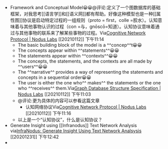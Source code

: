 - Framework and Conceptual Model😀😀@评论:定义了一个图数据库的基础框架，对我思考[[语言学]]和[[语义网]]都有帮助。好像这种模型也是一种[[属性图]]协议是启动特定过程的一组规则（proto = first，colle =胶水）。认知意味着与其他事物认识的过程（con =与，gnōscō=知道）。认知协议意味着通过与其他事物的联系来了解某些事物的过程。Via[Cognitive Network Protocol | Nodus Labs](https://noduslabs.com/research/cognitive-network-protocol/) [[20210112]] 下午11:14
    - The basic building block of the model is a ^^concep^^t😀😀
    - The concepts appear within ^^statements^^😀😀
    - The statements appear within ^^contexts^^😀😀
    - The concepts, the statements, and the contexts are all made by ^^users^^😀😀
    - The ^^narrative^^ provides a way of representing the statements and concepts in a sequential order😀😀
    - The user is either the one who^^ makes^^ the statements or the one who ^^receives^^ them.Via[Graph Database Structure Specification | Nodus Labs](https://noduslabs.com/research/graph-database-structure-specification/) [[20210112]] 下午11:03
    - @评论:更为具体的内容可以参看这篇文章
        - 认知网络协议Via[Cognitive Network Protocol | Nodus Labs](https://noduslabs.com/research/cognitive-network-protocol/) [[20210112]] 下午11:16
    - 以上是一个“认知协议”，什么是认知协议？
- Generate Insight using  [[Infranodus]]
  Text Network Analysis
  via[InfraNodus: Generate Insight Using Text Network Analsysis](https://infranodus.com/#usecases)
  [[20201231]] 下午12:42
- 
